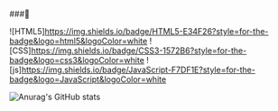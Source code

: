 ###👾

![HTML5]https://img.shields.io/badge/HTML5-E34F26?style=for-the-badge&logo=html5&logoColor=white
![CSS]https://img.shields.io/badge/CSS3-1572B6?style=for-the-badge&logo=css3&logoColor=white
![js]https://img.shields.io/badge/JavaScript-F7DF1E?style=for-the-badge&logo=JavaScript&logoColor=white

![Anurag's GitHub stats](https://github-readme-stats.vercel.app/api?username=yanggengjelly&show_icons=true&theme=transparent)
